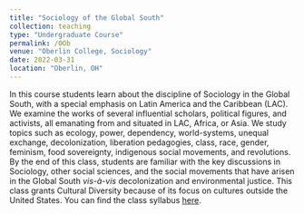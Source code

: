 ```yaml
---
title: "Sociology of the Global South"
collection: teaching
type: "Undergraduate Course"
permalink: /0Ob
venue: "Oberlin College, Sociology"
date: 2022-03-31
location: "Oberlin, OH"
---
```

In this course students learn about the discipline of Sociology in the Global South, with a special emphasis on Latin America and the Caribbean (LAC). We examine the works of several influential scholars, political figures, and activists, all emanating from and situated in LAC, Africa, or Asia. We study topics such as ecology, power, dependency, world-systems, unequal exchange, decolonization, liberation pedagogies, class, race, gender, feminism, food sovereignty, indigenous social movements, and revolutions. By the end of this class, students are familiar with the key discussions in Sociology, other social sciences, and the social movements that have arisen in the Global South _vis-à-vis_ decolonization and environmental justice. This class grants Cultural Diversity because of its focus on cultures outside the United States. 
You can find the class syllabus [here](http://mauriciobetan.github.io/files/SOCI_364_Syllabus_Spring.pdf). 
